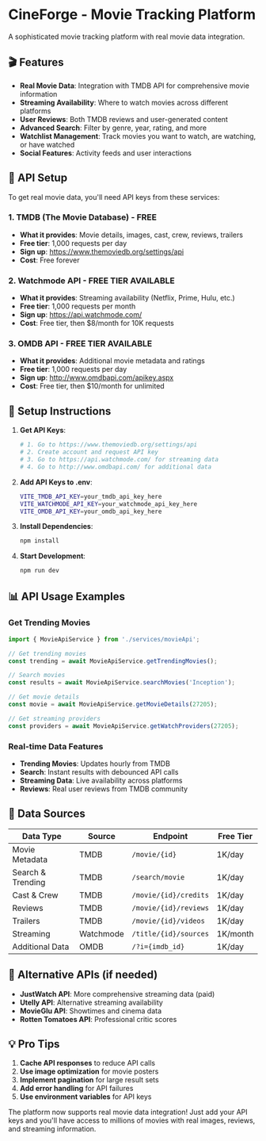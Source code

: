 # CineForge - Movie Tracking Platform

A sophisticated movie tracking platform with real movie data integration.

## 🎬 Features

- **Real Movie Data**: Integration with TMDB API for comprehensive movie information
- **Streaming Availability**: Where to watch movies across different platforms
- **User Reviews**: Both TMDB reviews and user-generated content
- **Advanced Search**: Filter by genre, year, rating, and more
- **Watchlist Management**: Track movies you want to watch, are watching, or have watched
- **Social Features**: Activity feeds and user interactions

## 🔧 API Setup

To get real movie data, you'll need API keys from these services:

### 1. TMDB (The Movie Database) - **FREE**
- **What it provides**: Movie details, images, cast, crew, reviews, trailers
- **Free tier**: 1,000 requests per day
- **Sign up**: https://www.themoviedb.org/settings/api
- **Cost**: Free forever

### 2. Watchmode API - **FREE TIER AVAILABLE**
- **What it provides**: Streaming availability (Netflix, Prime, Hulu, etc.)
- **Free tier**: 1,000 requests per month
- **Sign up**: https://api.watchmode.com/
- **Cost**: Free tier, then $8/month for 10K requests

### 3. OMDB API - **FREE TIER AVAILABLE**
- **What it provides**: Additional movie metadata and ratings
- **Free tier**: 1,000 requests per day
- **Sign up**: http://www.omdbapi.com/apikey.aspx
- **Cost**: Free tier, then $10/month for unlimited

## 🚀 Setup Instructions

1. **Get API Keys**:
   ```bash
   # 1. Go to https://www.themoviedb.org/settings/api
   # 2. Create account and request API key
   # 3. Go to https://api.watchmode.com/ for streaming data
   # 4. Go to http://www.omdbapi.com/ for additional data
   ```

2. **Add API Keys to .env**:
   ```bash
   VITE_TMDB_API_KEY=your_tmdb_api_key_here
   VITE_WATCHMODE_API_KEY=your_watchmode_api_key_here
   VITE_OMDB_API_KEY=your_omdb_api_key_here
   ```

3. **Install Dependencies**:
   ```bash
   npm install
   ```

4. **Start Development**:
   ```bash
   npm run dev
   ```

## 📊 API Usage Examples

### Get Trending Movies
```javascript
import { MovieApiService } from './services/movieApi';

// Get trending movies
const trending = await MovieApiService.getTrendingMovies();

// Search movies
const results = await MovieApiService.searchMovies('Inception');

// Get movie details
const movie = await MovieApiService.getMovieDetails(27205);

// Get streaming providers
const providers = await MovieApiService.getWatchProviders(27205);
```

### Real-time Data Features
- **Trending Movies**: Updates hourly from TMDB
- **Search**: Instant results with debounced API calls
- **Streaming Data**: Live availability across platforms
- **Reviews**: Real user reviews from TMDB community

## 🎯 Data Sources

| Data Type | Source | Endpoint | Free Tier |
|-----------|--------|----------|-----------|
| Movie Metadata | TMDB | `/movie/{id}` | 1K/day |
| Search & Trending | TMDB | `/search/movie` | 1K/day |
| Cast & Crew | TMDB | `/movie/{id}/credits` | 1K/day |
| Reviews | TMDB | `/movie/{id}/reviews` | 1K/day |
| Trailers | TMDB | `/movie/{id}/videos` | 1K/day |
| Streaming | Watchmode | `/title/{id}/sources` | 1K/month |
| Additional Data | OMDB | `/?i={imdb_id}` | 1K/day |

## 🔄 Alternative APIs (if needed)

- **JustWatch API**: More comprehensive streaming data (paid)
- **Utelly API**: Alternative streaming availability
- **MovieGlu API**: Showtimes and cinema data
- **Rotten Tomatoes API**: Professional critic scores

## 💡 Pro Tips

1. **Cache API responses** to reduce API calls
2. **Use image optimization** for movie posters
3. **Implement pagination** for large result sets
4. **Add error handling** for API failures
5. **Use environment variables** for API keys

The platform now supports real movie data integration! Just add your API keys and you'll have access to millions of movies with real images, reviews, and streaming information.